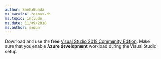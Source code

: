 ```yaml
---
author: SnehaGunda
ms.service: cosmos-db
ms.topic: include
ms.date: 11/09/2018
ms.author: sngun
---
```

Download and use the **free** 
[Visual Studio 2019 Community Edition](https://www.visualstudio.com/downloads/). 
Make sure that you enable **Azure development** workload during the Visual Studio setup.
